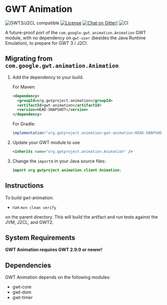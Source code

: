 # GWT Animation

![GWT3/J2CL compatible](https://img.shields.io/badge/GWT3/J2CL-compatible-brightgreen.svg)  [![License](https://img.shields.io/:license-apache-blue.svg)](http://www.apache.org/licenses/LICENSE-2.0.html) [![Chat on Gitter](https://badges.gitter.im/hal/elemento.svg)](https://gitter.im/gwtproject/gwt-modules)] ![CI](https://github.com/gwtproject/gwt-animation/workflows/CI/badge.svg)

A future-proof port of the `com.google.gwt.animation.Animation` GWT module, with no dependency on `gwt-user` (besides the Java Runtime Emulation), to prepare for GWT 3 / J2Cl.

##  Migrating from `com.google.gwt.animation.Animation`

1. Add the dependency to your build.

   For Maven:

   ```xml
   <dependency>
     <groupId>org.gwtproject.animation</groupId>
     <artifactId>gwt-animation</artifactId>
     <version>HEAD-SNAPSHOT</version>
   </dependency>
   ```

   For Gradle:

   ```gradle
   implementation("org.gwtproject.animation:gwt-animation:HEAD-SNAPSHOT")
   ```

2. Update your GWT module to use

   ```xml
   <inherits name="org.gwtproject.animation.Animation" />
   ```

3. Change the `import`s in your Java source files:

   ```java
   import org.gwtproject.animation.client.Animation;
   ```

## Instructions

To build gwt-animation:

* run `mvn clean verify`

on the parent directory. This will build the artifact and run tests against the JVM, J2CL, and GWT2.

## System Requirements

**GWT Animation requires GWT 2.9.0 or newer!**

## Dependencies

GWT Animation depends on the following modules:
* gwt-core
* gwt-dom
* gwt-timer

